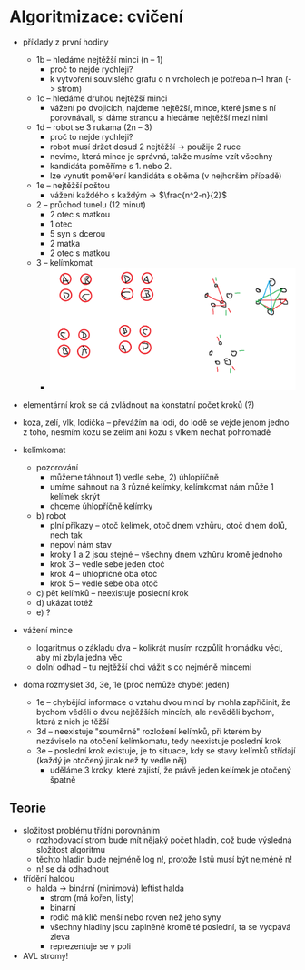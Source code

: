 # Algoritmizace: cvičení

- příklady z první hodiny
	- 1b – hledáme nejtěžší minci (n – 1)
		- proč to nejde rychleji?
		- k vytvoření souvislého grafu o n vrcholech je potřeba n–1 hran (-> strom)
	- 1c – hledáme druhou nejtěžší minci
		- vážení po dvojicích, najdeme nejtěžší, mince, které jsme s ní porovnávali, si dáme stranou a hledáme nejtěžší mezi nimi
	- 1d – robot se 3 rukama (2n – 3)
		- proč to nejde rychleji?
		- robot musí držet dosud 2 nejtěžší -> použije 2 ruce
		- nevíme, která mince je správná, takže musíme vzít všechny
		- kandidáta poměříme s 1. nebo 2.
		- lze vynutit poměření kandidáta s oběma (v nejhorším případě)
	- 1e – nejtěžší poštou
		- vážení každého s každým → $\frac{n^2-n}{2}$
	- 2 – průchod tunelu (12 minut)
		- 2 otec s matkou
		- 1 otec
		- 5 syn s dcerou
		- 2 matka
		- 2 otec s matkou
	- 3 – kelímkomat
		- ![](přílohy/kelímkomat.png)

- elementární krok se dá zvládnout na konstatní počet kroků (?)
- koza, zelí, vlk, lodička – převážím na lodi, do lodě se vejde jenom jedno z toho, nesmím kozu se zelím ani kozu s vlkem nechat pohromadě

- kelímkomat
	- pozorování
		- můžeme táhnout 1) vedle sebe, 2) úhlopříčně
		- umíme sáhnout na 3 různé kelímky, kelímkomat nám může 1 kelímek skrýt
		- chceme úhlopříčně kelímky
	- b) robot
		- plní příkazy – otoč kelímek, otoč dnem vzhůru, otoč dnem dolů, nech tak
		- nepoví nám stav
		- kroky 1 a 2 jsou stejné – všechny dnem vzhůru kromě jednoho
		- krok 3 – vedle sebe jeden otoč
		- krok 4 – úhlopříčně oba otoč
		- krok 5 – vedle sebe oba otoč
	- c) pět kelímků – neexistuje poslední krok
	- d) ukázat totéž
	- e) ?
- vážení mince
	- logaritmus o základu dva – kolikrát musím rozpůlit hromádku věcí, aby mi zbyla jedna věc
	- dolní odhad – tu nejtěžší chci vážit s co nejméně mincemi
- doma rozmyslet 3d, 3e, 1e (proč nemůže chybět jeden)
	- 1e – chybějící informace o vztahu dvou mincí by mohla zapříčinit, že bychom věděli o dvou nejtěžších mincích, ale nevěděli bychom, která z nich je těžší
	- 3d – neexistuje "souměrné" rozložení kelímků, při kterém by nezáviselo na otočení kelímkomatu, tedy neexistuje poslední krok
	- 3e – poslední krok existuje, je to situace, kdy se stavy kelímků střídají (každý je otočený jinak než ty vedle něj)
		- uděláme 3 kroky, které zajistí, že právě jeden kelímek je otočený špatně

## Teorie

- složitost problému třídní porovnáním
	- rozhodovací strom bude mít nějaký počet hladin, což bude výsledná složitost algoritmu
	- těchto hladin bude nejméně log n!, protože listů musí být nejméně n!
	- n! se dá odhadnout
- třídění haldou
	- halda → binární (minimová) leftist halda
		- strom (má kořen, listy)
		- binární
		- rodič má klíč menší nebo roven než jeho syny
		- všechny hladiny jsou zaplněné kromě té poslední, ta se vycpává zleva
		- reprezentuje se v poli
- AVL stromy!